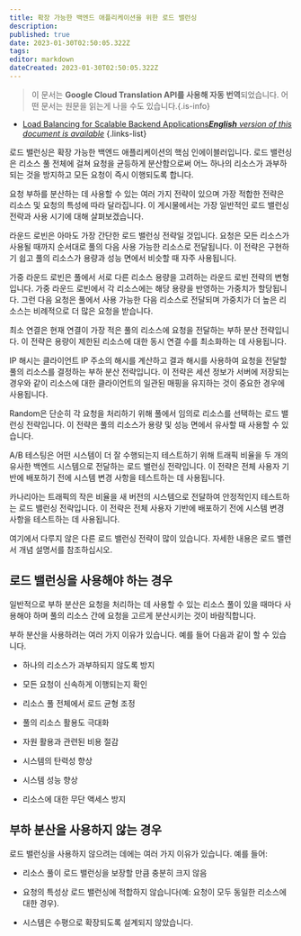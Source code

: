 ```yaml
---
title: 확장 가능한 백엔드 애플리케이션을 위한 로드 밸런싱
description: 
published: true
date: 2023-01-30T02:50:05.322Z
tags: 
editor: markdown
dateCreated: 2023-01-30T02:50:05.322Z
---
```


> 이 문서는 **Google Cloud Translation API를 사용해 자동 번역**되었습니다.
어떤 문서는 원문을 읽는게 나을 수도 있습니다.{.is-info}
- [Load Balancing for Scalable Backend Applications***English** version of this document is available*](/en/Knowledge-base/Backend/load-balancing-for-scalable-backend-applications)
{.links-list}



로드 밸런싱은 확장 가능한 백엔드 애플리케이션의 핵심 인에이블러입니다. 로드 밸런싱은 리소스 풀 전체에 걸쳐 요청을 균등하게 분산함으로써 어느 하나의 리소스가 과부하되는 것을 방지하고 모든 요청이 즉시 이행되도록 합니다.

요청 부하를 분산하는 데 사용할 수 있는 여러 가지 전략이 있으며 가장 적합한 전략은 리소스 및 요청의 특성에 따라 달라집니다. 이 게시물에서는 가장 일반적인 로드 밸런싱 전략과 사용 시기에 대해 살펴보겠습니다.

라운드 로빈은 아마도 가장 간단한 로드 밸런싱 전략일 것입니다. 요청은 모든 리소스가 사용될 때까지 순서대로 풀의 다음 사용 가능한 리소스로 전달됩니다. 이 전략은 구현하기 쉽고 풀의 리소스가 용량과 성능 면에서 비슷할 때 자주 사용됩니다.

가중 라운드 로빈은 풀에서 서로 다른 리소스 용량을 고려하는 라운드 로빈 전략의 변형입니다. 가중 라운드 로빈에서 각 리소스에는 해당 용량을 반영하는 가중치가 할당됩니다. 그런 다음 요청은 풀에서 사용 가능한 다음 리소스로 전달되며 가중치가 더 높은 리소스는 비례적으로 더 많은 요청을 받습니다.

최소 연결은 현재 연결이 가장 적은 풀의 리소스에 요청을 전달하는 부하 분산 전략입니다. 이 전략은 용량이 제한된 리소스에 대한 동시 연결 수를 최소화하는 데 사용됩니다.

IP 해시는 클라이언트 IP 주소의 해시를 계산하고 결과 해시를 사용하여 요청을 전달할 풀의 리소스를 결정하는 부하 분산 전략입니다. 이 전략은 세션 정보가 서버에 저장되는 경우와 같이 리소스에 대한 클라이언트의 일관된 매핑을 유지하는 것이 중요한 경우에 사용됩니다.

Random은 단순히 각 요청을 처리하기 위해 풀에서 임의로 리소스를 선택하는 로드 밸런싱 전략입니다. 이 전략은 풀의 리소스가 용량 및 성능 면에서 유사할 때 사용할 수 있습니다.

A/B 테스팅은 어떤 시스템이 더 잘 수행되는지 테스트하기 위해 트래픽 비율을 두 개의 유사한 백엔드 시스템으로 전달하는 로드 밸런싱 전략입니다. 이 전략은 전체 사용자 기반에 배포하기 전에 시스템 변경 사항을 테스트하는 데 사용됩니다.

 카나리아는 트래픽의 작은 비율을 새 버전의 시스템으로 전달하여 안정적인지 테스트하는 로드 밸런싱 전략입니다. 이 전략은 전체 사용자 기반에 배포하기 전에 시스템 변경 사항을 테스트하는 데 사용됩니다.

여기에서 다루지 않은 다른 로드 밸런싱 전략이 많이 있습니다. 자세한 내용은 로드 밸런서 개념 설명서를 참조하십시오.

## 로드 밸런싱을 사용해야 하는 경우

일반적으로 부하 분산은 요청을 처리하는 데 사용할 수 있는 리소스 풀이 있을 때마다 사용해야 하며 풀의 리소스 간에 요청을 고르게 분산시키는 것이 바람직합니다.

부하 분산을 사용하려는 여러 가지 이유가 있습니다. 예를 들어 다음과 같이 할 수 있습니다.

* 하나의 리소스가 과부하되지 않도록 방지

* 모든 요청이 신속하게 이행되는지 확인

* 리소스 풀 전체에서 로드 균형 조정

* 풀의 리소스 활용도 극대화

* 자원 활용과 관련된 비용 절감

* 시스템의 탄력성 향상

* 시스템 성능 향상

* 리소스에 대한 무단 액세스 방지

## 부하 분산을 사용하지 않는 경우

로드 밸런싱을 사용하지 않으려는 데에는 여러 가지 이유가 있습니다. 예를 들어:

* 리소스 풀이 로드 밸런싱을 보장할 만큼 충분히 크지 않음

* 요청의 특성상 로드 밸런싱에 적합하지 않습니다(예: 요청이 모두 동일한 리소스에 대한 경우).

* 시스템은 수평으로 확장되도록 설계되지 않았습니다.